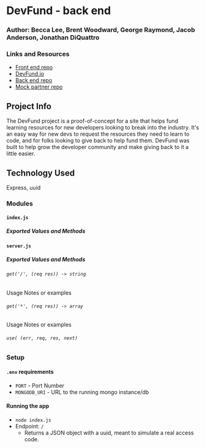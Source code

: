# DevFund - back end

### Author: Becca Lee, Brent Woodward, George Raymond, Jacob Anderson, Jonathan DiQuattro

### Links and Resources
* [Front end repo](https://github.com/jbjbg/devfund-fe)
* [DevFund.io](https://www.devfund.io/)
* [Back end repo](https://github.com/jbjbg/devfund-be)
* [Mock partner repo](https://github.com/jbjbg/devfund-mock-partner)

## Project Info
The DevFund project is a proof-of-concept for a site that helps fund learning resources for new developers looking to break into the industry. It's an easy way for new devs to request the resources they need to learn to code, and for folks looking to give back to help fund them. DevFund was built to help grow the developer community and make giving back to it a little easier.

## Technology Used 
Express, uuid

### Modules
#### `index.js`
##### Exported Values and Methods

#### `server.js`
##### Exported Values and Methods

###### `get('/', (req res)) -> string`
Usage Notes or examples

###### `get('*', (req res)) -> array`
Usage Notes or examples

###### `use( (err, req, res, next)`

### Setup
#### `.env` requirements
* `PORT` - Port Number
* `MONGODB_URI` - URL to the running mongo instance/db

#### Running the app
* `node index.js`
* Endpoint: `/`
  * Returns a JSON object with a uuid, meant to simulate a real access code.

